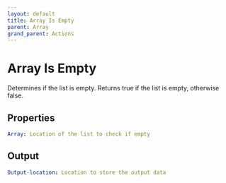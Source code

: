 ```yaml
---
layout: default
title: Array Is Empty
parent: Array
grand_parent: Actions
---
```

# Array Is Empty
Determines if the list is empty.  Returns true if the list is empty, otherwise false.

## Properties
```yaml
Array: Location of the list to check if empty
```

## Output
```yaml
Output-location: Location to store the output data
```

